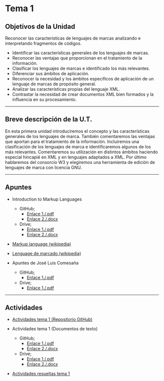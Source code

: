 # Tema 1

## Objetivos de la Unidad

Reconocer las características de lenguajes de marcas analizando e interpretando fragmentos de códigos.

* Identificar las características generales de los lenguajes de marcas.
* Reconocer las ventajas que proporcionan en el tratamiento de la información.
* Clasificar los lenguajes de marcas e identificado los más relevantes.
* Diferenciar sus ámbitos de aplicación.
* Reconocer la necesidad y los ámbitos específicos de aplicación de un lenguaje de marcas de propósito general.
* Analizar las características propias del lenguaje XML.
* Contrastar la necesidad de crear documentos XML bien formados y la influencia en su procesamiento.

-----

## Breve descripción de la U.T.
En esta primera unidad introduciremos el concepto y las características generales de los lenguajes de marca. También comentaremos las ventajas que aportan para el tratamiento de la información. Incluiremos una clasificación de los lenguajes de marca e identificaremos algunos de los más relevantes. Comentaremos su utilización en distintos ámbitos haciendo especial hincapié en XML y en lenguajes adaptados a XML. Por último hablaremos del consorcio W3 y elegiremos una herramienta de edición de lenguajes de marca con licencia GNU.

-----


## Apuntes
* Introduction to Markup Languages
	* GitHub; 
		* [Enlace 1./.pdf](https://github.com/usaurioRAWR/Lenguaje-de-marcado/blob/main/Tema%201/Additional%20documentation/Apuntes/Lesson%201%20Markup%20Language.pdf)
		* [Enlace 2./.docx](https://github.com/usaurioRAWR/Lenguaje-de-marcado/blob/main/Tema%201/Additional%20documentation/Apuntes/Lesson%201%20Markup%20Language.ppt.pptx) 
	* Drive;
		* [Enlace 1./.pdf](https://drive.google.com/file/d/1DLw2txUveSN3NAc5u_Pd2EQL4gEx45XZ/view?usp=sharing)
		* [Enlace 2./.docx](https://drive.google.com/file/d/1mM3urjSDiY9paQutLUIUOTQoxUvEIVVS/view?usp=sharing) 

*  [Markup language (wikipedia)](https://en.wikipedia.org/wiki/Markup_language)

* [Lenguage de marcado (wikipedia)](https://es.wikipedia.org/wiki/Lenguaje_de_marcado)

*  Apuntes de José Luis Comesaña
	* GitHub; 
		* [Enlace 1./.pdf](https://github.com/usaurioRAWR/Lenguaje-de-marcado/blob/main/Tema%201/Additional%20documentation/Apuntes/LMSGI_01.pdf)
	* Drive;
		* [Enlace 1./.pdf](https://drive.google.com/file/d/1e6fHXoHgy2Mp_TDlp-gLy4xZ3_xsaTKG/view?usp=sharing)

-----

## Actividades
*  [Actividades tema 1 (Repositorio GitHub)](https://github.com/usaurioRAWR/Lenguaje-de-marcado/tree/main/Tema%201/Actividades%20tema%201)

*  Actividades tema 1 (Documentos de texto)
	* GitHub; 
		* [Enlace 1./.pdf](https://github.com/usaurioRAWR/Lenguaje-de-marcado/blob/main/Tema%201/Additional%20documentation/Actividades/LMSGI_01_Actividades.pdf)
		* [Enlace 2./.docx](https://github.com/usaurioRAWR/Lenguaje-de-marcado/blob/main/Tema%201/Additional%20documentation/Actividades/LMSGI_01_Actividades.docx) 
	* Drive;
		* [Enlace 1./.pdf](https://drive.google.com/file/d/1--CG_-H6b7bPg8PxYcK-0kG7FIaUSP7s/view?usp=sharing)
		* [Enlace 2./.docx](https://drive.google.com/file/d/1hte3eWyH9S9GNLoNi3TtwqLMmUwYZXTV/view?usp=sharing) 
	
* [Actividades resueltas tema 1](https://github.com/usaurioRAWR/Lenguaje-de-marcado/tree/main/Tema%201/Actividades%20resueltas%20tema%201)
